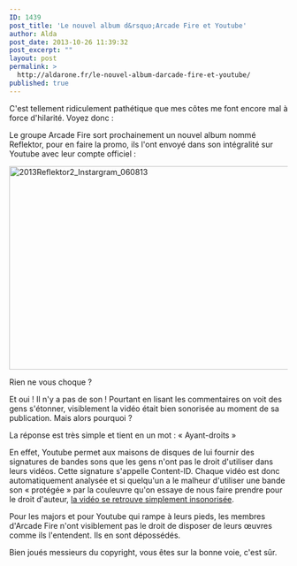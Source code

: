 ```yaml
---
ID: 1439
post_title: 'Le nouvel album d&rsquo;Arcade Fire et Youtube'
author: Alda
post_date: 2013-10-26 11:39:32
post_excerpt: ""
layout: post
permalink: >
  http://aldarone.fr/le-nouvel-album-darcade-fire-et-youtube/
published: true
---
```

C'est tellement ridiculement pathétique que mes côtes me font encore mal à force d'hilarité. Voyez donc :

Le groupe Arcade Fire sort prochainement un nouvel album nommé Reflektor, pour en faire la promo, ils l'ont envoyé dans son intégralité sur Youtube avec leur compte officiel :

<a href="http://www.youtube.com/watch?v=CBjqUEMlHTY"><img src="http://aldarone.fr/wp-content/uploads/2013/10/2013Reflektor2_Instargram_060813.jpg" alt="2013Reflektor2_Instargram_060813" width="552" height="368" class="aligncenter size-full wp-image-1440" /></a>

Rien ne vous choque ?

Et oui ! Il n'y a pas de son ! Pourtant en lisant les commentaires on voit des gens s'étonner, visiblement la vidéo était bien sonorisée au moment de sa publication. Mais alors pourquoi ?

La réponse est très simple et tient en un mot : « Ayant-droits »

En effet, Youtube permet aux maisons de disques de lui fournir des signatures de bandes sons que les gens n'ont pas le droit d'utiliser dans leurs vidéos. Cette signature s'appelle Content-ID. Chaque vidéo est donc automatiquement analysée et si quelqu'un a le malheur d'utiliser une bande son « protégée » par la couleuvre qu'on essaye de nous faire prendre pour le droit d'auteur, <a href="https://support.google.com/youtube/answer/2797370?hl=en&amp;ref_topic=2778545">la vidéo se retrouve simplement insonorisée</a>.

Pour les majors et pour Youtube qui rampe à leurs pieds, les membres d'Arcade Fire n'ont visiblement pas le droit de disposer de leurs œuvres comme ils l'entendent. Ils en sont dépossédés.

Bien joués messieurs du copyright, vous êtes sur la bonne voie, c'est sûr.